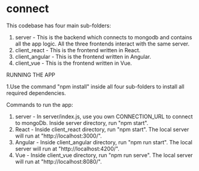 # connect

This codebase has four main sub-folders:
1. server -
  This is the backend which connects to mongodb and contains all the app logic. All the three frontends interact with the same server.
2. client_react -
  This is the frontend written in React.
3. client_angular -
  This is the frontend written in Angular.
4. client_vue -
  This is the frontend written in Vue.


RUNNING THE APP  

1.Use the command "npm install" inside all four sub-folders to install all required dependencies.

Commands to run the app:
1. server -
  In server/index.js, use you own CONNECTION_URL to connect to mongoDb. 
  Inside server directory, run "npm start".
2. React -
  Inside client_react directory, run "npm start". The local server will run at "http://localhost:3000/".
3. Angular -
  Inside client_angular directory, run "npm run start". The local server will run at "http://localhost:4200/".
4. Vue - 
  Inside client_vue directory, run "npm run serve". The local server will run at "http://localhost:8080/".

